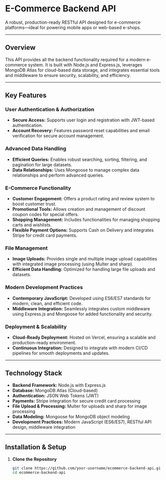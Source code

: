 # E-Commerce Backend API

A robust, production-ready RESTful API designed for e-commerce platforms—ideal for powering mobile apps or web-based e-shops.

---

## Overview

This API provides all the backend functionality required for a modern e-commerce system. It is built with Node.js and Express.js, leverages MongoDB Atlas for cloud-based data storage, and integrates essential tools and middleware to ensure security, scalability, and efficiency.

---

## Key Features

### User Authentication & Authorization
- **Secure Access:** Supports user login and registration with JWT-based authentication.
- **Account Recovery:** Features password reset capabilities and email verification for secure account management.

### Advanced Data Handling
- **Efficient Queries:** Enables robust searching, sorting, filtering, and pagination for large datasets.
- **Data Relationships:** Uses Mongoose to manage complex data relationships and perform advanced queries.

### E-Commerce Functionality
- **Customer Engagement:** Offers a product rating and review system to boost customer trust.
- **Promotional Tools:** Allows creation and management of discount coupon codes for special offers.
- **Shopping Management:** Includes functionalities for managing shopping carts and wishlists.
- **Flexible Payment Options:** Supports Cash on Delivery and integrates Stripe for credit card payments.

### File Management
- **Image Uploads:** Provides single and multiple image upload capabilities with integrated image processing (using Multer and sharp).
- **Efficient Data Handling:** Optimized for handling large file uploads and datasets.

### Modern Development Practices
- **Contemporary JavaScript:** Developed using ES6/ES7 standards for modern, clean, and efficient code.
- **Middleware Integration:** Seamlessly integrates custom middleware using Express.js and Mongoose for added functionality and security.

### Deployment & Scalability
- **Cloud-Ready Deployment:** Hosted on Vercel, ensuring a scalable and production-ready environment.
- **Continuous Integration:** Designed to integrate with modern CI/CD pipelines for smooth deployments and updates.

---

## Technology Stack

- **Backend Framework:** Node.js with Express.js
- **Database:** MongoDB Atlas (Cloud-based)
- **Authentication:** JSON Web Tokens (JWT)
- **Payments:** Stripe integration for secure credit card processing
- **File Upload & Processing:** Multer for uploads and sharp for image processing
- **Data Modeling:** Mongoose for MongoDB object modeling
- **Development Practices:** Modern JavaScript (ES6/ES7), RESTful API design, middleware integration

---

## Installation & Setup

1. **Clone the Repository**
   ```bash
   git clone https://github.com/your-username/ecommerce-backend-api.git
   cd ecommerce-backend-api
